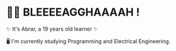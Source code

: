 


# 🧟‍♀️ BLEEEEAGGHAAAAH !
✨ It's Abrar, a 19 years old learner ✨



🖥 I'm currently studying Programming and Electrical Engineering.

